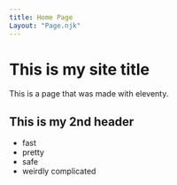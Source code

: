 ```yaml
---
title: Home Page
Layout: "Page.njk"
---
```


# This is my site title

This is a page that was made with eleventy.

## This is my 2nd header

- fast
- pretty
- safe
- weirdly complicated



